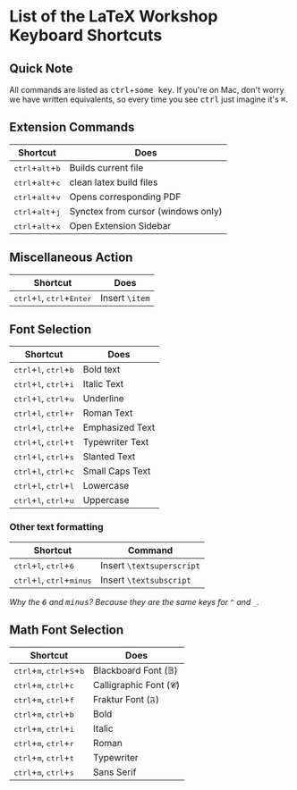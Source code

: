 # List of the LaTeX Workshop Keyboard Shortcuts

## Quick Note

All commands are listed as <kbd>ctrl</kbd>+<kbd>some key</kbd>. If you're on Mac, don't worry we have written equivalents, so every time you see <kbd>ctrl</kbd>  just imagine it's <kbd>⌘</kbd>.

## Extension Commands

| Shortcut                                    | Does                               |
| ------------------------------------------- | ---------------------------------- |
| <kbd>ctrl</kbd>+<kbd>alt</kbd>+<kbd>b</kbd> | Builds current file                |
| <kbd>ctrl</kbd>+<kbd>alt</kbd>+<kbd>c</kbd> | clean latex build files            |
| <kbd>ctrl</kbd>+<kbd>alt</kbd>+<kbd>v</kbd> | Opens corresponding PDF            |
| <kbd>ctrl</kbd>+<kbd>alt</kbd>+<kbd>j</kbd> | Synctex from cursor (windows only) |
| <kbd>ctrl</kbd>+<kbd>alt</kbd>+<kbd>x</kbd> | Open Extension Sidebar             |

## Miscellaneous Action

| Shortcut                                                       | Does         |
| -------------------------------------------------------------- | ------------ |
| <kbd>ctrl</kbd>+<kbd>l</kbd>, <kbd>ctrl</kbd>+<kbd>Enter</kbd> | Insert `\item` |

## Font Selection

| Shortcut                                                   | Does            |
| ---------------------------------------------------------- | --------------- |
| <kbd>ctrl</kbd>+<kbd>l</kbd>, <kbd>ctrl</kbd>+<kbd>b</kbd> | Bold text       |
| <kbd>ctrl</kbd>+<kbd>l</kbd>, <kbd>ctrl</kbd>+<kbd>i</kbd> | Italic Text     |
| <kbd>ctrl</kbd>+<kbd>l</kbd>, <kbd>ctrl</kbd>+<kbd>u</kbd> | Underline       |
| <kbd>ctrl</kbd>+<kbd>l</kbd>, <kbd>ctrl</kbd>+<kbd>r</kbd> | Roman Text      |
| <kbd>ctrl</kbd>+<kbd>l</kbd>, <kbd>ctrl</kbd>+<kbd>e</kbd> | Emphasized Text |
| <kbd>ctrl</kbd>+<kbd>l</kbd>, <kbd>ctrl</kbd>+<kbd>t</kbd> | Typewriter Text |
| <kbd>ctrl</kbd>+<kbd>l</kbd>, <kbd>ctrl</kbd>+<kbd>s</kbd> | Slanted Text    |
| <kbd>ctrl</kbd>+<kbd>l</kbd>, <kbd>ctrl</kbd>+<kbd>c</kbd> | Small Caps Text |
| <kbd>ctrl</kbd>+<kbd>l</kbd>, <kbd>ctrl</kbd>+<kbd>l</kbd> | Lowercase       |
| <kbd>ctrl</kbd>+<kbd>l</kbd>, <kbd>ctrl</kbd>+<kbd>u</kbd> | Uppercase       |

### Other text formatting

| Shortcut                                                       | Command                   |
| -------------------------------------------------------------- | ------------------------- |
| <kbd>ctrl</kbd>+<kbd>l</kbd>, <kbd>ctrl</kbd>+<kbd>6</kbd>     | Insert `\textsuperscript` |
| <kbd>ctrl</kbd>+<kbd>l</kbd>, <kbd>ctrl</kbd>+<kbd>minus</kbd> | Insert `\textsubscript`   |

_Why the <kbd>6</kbd> and <kbd>minus</kbd>? Because they are the same keys for `^` and `_`._

## Math Font Selection

| Shortcut                                                                | Does                   |
| ----------------------------------------------------------------------- | ---------------------- |
| <kbd>ctrl</kbd>+<kbd>m</kbd>, <kbd>ctrl</kbd>+<kbd>S</kbd>+<kbd>b</kbd> | Blackboard Font (𝔹)   |
| <kbd>ctrl</kbd>+<kbd>m</kbd>, <kbd>ctrl</kbd>+<kbd>c</kbd>              | Calligraphic Font (𝓒) |
| <kbd>ctrl</kbd>+<kbd>m</kbd>, <kbd>ctrl</kbd>+<kbd>f</kbd>              | Fraktur Font (𝔉)      |
| <kbd>ctrl</kbd>+<kbd>m</kbd>, <kbd>ctrl</kbd>+<kbd>b</kbd>              | Bold                   |
| <kbd>ctrl</kbd>+<kbd>m</kbd>, <kbd>ctrl</kbd>+<kbd>i</kbd>              | Italic                 |
| <kbd>ctrl</kbd>+<kbd>m</kbd>, <kbd>ctrl</kbd>+<kbd>r</kbd>              | Roman                  |
| <kbd>ctrl</kbd>+<kbd>m</kbd>, <kbd>ctrl</kbd>+<kbd>t</kbd>              | Typewriter             |
| <kbd>ctrl</kbd>+<kbd>m</kbd>, <kbd>ctrl</kbd>+<kbd>s</kbd>              | Sans Serif             |
